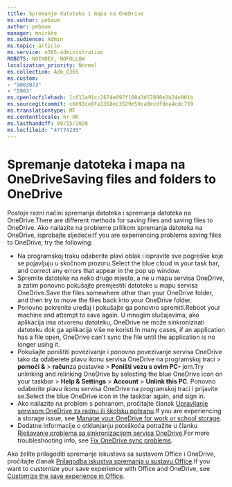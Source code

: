 ```yaml
---
title: Spremanje datoteka i mapa na OneDrive
ms.author: pebaum
author: pebaum
manager: mnirkhe
ms.audience: Admin
ms.topic: article
ms.service: o365-administration
ROBOTS: NOINDEX, NOFOLLOW
localization_priority: Normal
ms.collection: Adm_O365
ms.custom:
- "9003073"
- "5903"
ms.openlocfilehash: 1c612a91cc2674e097f108a3d57898e2b24e901b
ms.sourcegitcommit: c6692ce0fa1358ec3529e59ca0ecdfdea4cdc759
ms.translationtype: MT
ms.contentlocale: hr-HR
ms.lasthandoff: 09/15/2020
ms.locfileid: "47774235"
---
```

# <a name="saving-files-and-folders-to-onedrive"></a><span data-ttu-id="34c21-102">Spremanje datoteka i mapa na OneDrive</span><span class="sxs-lookup"><span data-stu-id="34c21-102">Saving files and folders to OneDrive</span></span>

<span data-ttu-id="34c21-103">Postoje razni načini spremanja datoteka i spremanja datoteka na OneDrive.</span><span class="sxs-lookup"><span data-stu-id="34c21-103">There are different methods for saving files and saving files to OneDrive.</span></span> <span data-ttu-id="34c21-104">Ako nailazite na probleme prilikom spremanja datoteka na OneDrive, isprobajte sljedeće:</span><span class="sxs-lookup"><span data-stu-id="34c21-104">If you are experiencing problems saving files to OneDrive, try the following:</span></span>

- <span data-ttu-id="34c21-105">Na programskoj traku odaberite plavi oblak i ispravite sve pogreške koje se pojavljuju u skočnom prozoru.</span><span class="sxs-lookup"><span data-stu-id="34c21-105">Select the blue cloud in your task bar, and correct any errors that appear in the pop up window.</span></span>
- <span data-ttu-id="34c21-106">Spremite datoteke na neko drugo mjesto, a ne u mapu servisa OneDrive, a zatim ponovno pokušajte premjestiti datoteke u mapu servisa OneDrive.</span><span class="sxs-lookup"><span data-stu-id="34c21-106">Save the files somewhere other than your OneDrive folder, and then try to move the files back into your OneDrive folder.</span></span>
- <span data-ttu-id="34c21-107">Ponovno pokrenite uređaj i pokušajte ga ponovno spremiti.</span><span class="sxs-lookup"><span data-stu-id="34c21-107">Reboot your machine and attempt to save again.</span></span> <span data-ttu-id="34c21-108">U mnogim slučajevima, ako aplikacija ima otvorenu datoteku, OneDrive ne može sinkronizirati datoteku dok ga aplikacija više ne koristi.</span><span class="sxs-lookup"><span data-stu-id="34c21-108">In many cases, if an application has a file open, OneDrive can't sync the file until the application is no longer using it.</span></span>    
- <span data-ttu-id="34c21-109">Pokušajte poništiti povezivanje i ponovno povezivanje servisa OneDrive tako da odaberete plavu ikonu servisa OneDrive na programskoj traci > **pomoći &**  >  **račun**za postavke  >  **Poništi vezu s ovim PC-** jem.</span><span class="sxs-lookup"><span data-stu-id="34c21-109">Try unlinking and relinking OneDrive by selecting the blue OneDrive icon on your taskbar > **Help & Settings** > **Account** > **Unlink this PC**.</span></span> <span data-ttu-id="34c21-110">Ponovno odaberite plavu ikonu servisa OneDrive na programskoj traci i prijavite se.</span><span class="sxs-lookup"><span data-stu-id="34c21-110">Select the blue OneDrive icon in the taskbar again, and sign in.</span></span>
- <span data-ttu-id="34c21-111">Ako nailazite na problem s pohranom, pročitajte članak [Upravljanje servisom OneDrive za radnu ili školsku pohranu](https://support.microsoft.com/office/manage-your-onedrive-for-work-or-school-storage-31519161-059c-4764-b6f8-f5cd29f7fe68).</span><span class="sxs-lookup"><span data-stu-id="34c21-111">If you are experiencing a storage issue, see [Manage your OneDrive for work or school storage](https://support.microsoft.com/office/manage-your-onedrive-for-work-or-school-storage-31519161-059c-4764-b6f8-f5cd29f7fe68).</span></span>
- <span data-ttu-id="34c21-112">Dodatne informacije o otklanjanju poteškoća potražite u članku [Rješavanje problema sa sinkronizacijom servisa OneDrive](https://docs.microsoft.com/alchemyinsights/fix-onedrive-sync-issues).</span><span class="sxs-lookup"><span data-stu-id="34c21-112">For more troubleshooting info, see [Fix OneDrive sync problems](https://docs.microsoft.com/alchemyinsights/fix-onedrive-sync-issues).</span></span>  

<span data-ttu-id="34c21-113">Ako želite prilagoditi spremanje iskustava sa sustavom Office i OneDrive, pročitajte članak [Prilagodba iskustva spremanja u sustavu Office](https://support.microsoft.com/office/customize-the-save-experience-in-office-786200a7-f5f2-4d26-a3ae-b78c60dd5d3b).</span><span class="sxs-lookup"><span data-stu-id="34c21-113">If you want to customize your save experience with Office and OneDrive, see [Customize the save experience in Office](https://support.microsoft.com/office/customize-the-save-experience-in-office-786200a7-f5f2-4d26-a3ae-b78c60dd5d3b).</span></span>
